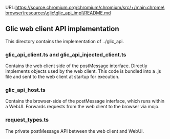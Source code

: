 URL:https://source.chromium.org/chromium/chromium/src/+/main:chrome\browser\resources\glic\glic_api_impl\README.md
## Glic web client API implementation

This directory contains the implementation of ../glic_api.

### glic_api_client.ts and glic_api_injected_client.ts

Contains the web client side of the postMessage interface. Directly implements
objects used by the web client. This code is bundled into a .js file and sent to
the web client at startup for execution.

### glic_api_host.ts

Contains the browser-side of the postMessage interface, which runs within a
WebUI. Forwards requests from the web client to the browser via mojo.

### request_types.ts

The private postMessage API between the web client and WebUI.

